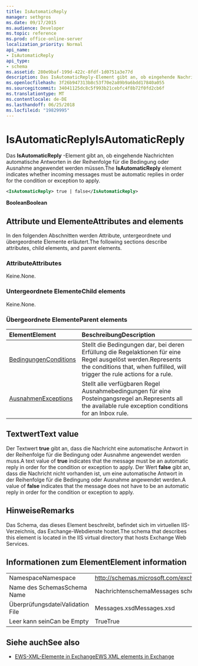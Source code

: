 ```yaml
---
title: IsAutomaticReply
manager: sethgros
ms.date: 09/17/2015
ms.audience: Developer
ms.topic: reference
ms.prod: office-online-server
localization_priority: Normal
api_name:
- IsAutomaticReply
api_type:
- schema
ms.assetid: 280e9baf-199d-422c-8fdf-1d0751a3e77d
description: Das IsAutomaticReply-Element gibt an, ob eingehende Nachrichten automatische Antworten in der Reihenfolge für die Bedingung oder Ausnahme angewendet werden müssen.
ms.openlocfilehash: 3f26b947313b8c53f70e2a89b9a6bdd17840a055
ms.sourcegitcommit: 34041125dc8c5f993b21cebfc4f8b72f0fd2cb6f
ms.translationtype: MT
ms.contentlocale: de-DE
ms.lasthandoff: 06/25/2018
ms.locfileid: "19829995"
---
```

# <a name="isautomaticreply"></a><span data-ttu-id="04c47-103">IsAutomaticReply</span><span class="sxs-lookup"><span data-stu-id="04c47-103">IsAutomaticReply</span></span>

<span data-ttu-id="04c47-104">Das **IsAutomaticReply** -Element gibt an, ob eingehende Nachrichten automatische Antworten in der Reihenfolge für die Bedingung oder Ausnahme angewendet werden müssen.</span><span class="sxs-lookup"><span data-stu-id="04c47-104">The **IsAutomaticReply** element indicates whether incoming messages must be automatic replies in order for the condition or exception to apply.</span></span> 
  
```XML
<IsAutomaticReply> true | false</IsAutomaticReply>
```

 <span data-ttu-id="04c47-105">**Boolean**</span><span class="sxs-lookup"><span data-stu-id="04c47-105">**Boolean**</span></span>
## <a name="attributes-and-elements"></a><span data-ttu-id="04c47-106">Attribute und Elemente</span><span class="sxs-lookup"><span data-stu-id="04c47-106">Attributes and elements</span></span>

<span data-ttu-id="04c47-107">In den folgenden Abschnitten werden Attribute, untergeordnete und übergeordnete Elemente erläutert.</span><span class="sxs-lookup"><span data-stu-id="04c47-107">The following sections describe attributes, child elements, and parent elements.</span></span>
  
### <a name="attributes"></a><span data-ttu-id="04c47-108">Attribute</span><span class="sxs-lookup"><span data-stu-id="04c47-108">Attributes</span></span>

<span data-ttu-id="04c47-109">Keine.</span><span class="sxs-lookup"><span data-stu-id="04c47-109">None.</span></span>
  
### <a name="child-elements"></a><span data-ttu-id="04c47-110">Untergeordnete Elemente</span><span class="sxs-lookup"><span data-stu-id="04c47-110">Child elements</span></span>

<span data-ttu-id="04c47-111">Keine.</span><span class="sxs-lookup"><span data-stu-id="04c47-111">None.</span></span>
  
### <a name="parent-elements"></a><span data-ttu-id="04c47-112">Übergeordnete Elemente</span><span class="sxs-lookup"><span data-stu-id="04c47-112">Parent elements</span></span>

|<span data-ttu-id="04c47-113">**Element**</span><span class="sxs-lookup"><span data-stu-id="04c47-113">**Element**</span></span>|<span data-ttu-id="04c47-114">**Beschreibung**</span><span class="sxs-lookup"><span data-stu-id="04c47-114">**Description**</span></span>|
|:-----|:-----|
|[<span data-ttu-id="04c47-115">Bedingungen</span><span class="sxs-lookup"><span data-stu-id="04c47-115">Conditions</span></span>](conditions.md) <br/> |<span data-ttu-id="04c47-116">Stellt die Bedingungen dar, bei deren Erfüllung die Regelaktionen für eine Regel ausgelöst werden.</span><span class="sxs-lookup"><span data-stu-id="04c47-116">Represents the conditions that, when fulfilled, will trigger the rule actions for a rule.</span></span>  <br/> |
|[<span data-ttu-id="04c47-117">Ausnahmen</span><span class="sxs-lookup"><span data-stu-id="04c47-117">Exceptions</span></span>](exceptions.md) <br/> |<span data-ttu-id="04c47-118">Stellt alle verfügbaren Regel Ausnahmebedingungen für eine Posteingangsregel an.</span><span class="sxs-lookup"><span data-stu-id="04c47-118">Represents all the available rule exception conditions for an Inbox rule.</span></span>  <br/> |
   
## <a name="text-value"></a><span data-ttu-id="04c47-119">Textwert</span><span class="sxs-lookup"><span data-stu-id="04c47-119">Text value</span></span>

<span data-ttu-id="04c47-120">Der Textwert **true** gibt an, dass die Nachricht eine automatische Antwort in der Reihenfolge für die Bedingung oder Ausnahme angewendet werden muss.</span><span class="sxs-lookup"><span data-stu-id="04c47-120">A text value of **true** indicates that the message must be an automatic reply in order for the condition or exception to apply.</span></span> <span data-ttu-id="04c47-121">Der Wert **false** gibt an, dass die Nachricht nicht vorhanden ist, um eine automatische Antwort in der Reihenfolge für die Bedingung oder Ausnahme angewendet werden.</span><span class="sxs-lookup"><span data-stu-id="04c47-121">A value of **false** indicates that the message does not have to be an automatic reply in order for the condition or exception to apply.</span></span> 
  
## <a name="remarks"></a><span data-ttu-id="04c47-122">Hinweise</span><span class="sxs-lookup"><span data-stu-id="04c47-122">Remarks</span></span>

<span data-ttu-id="04c47-123">Das Schema, das dieses Element beschreibt, befindet sich im virtuellen IIS-Verzeichnis, das Exchange-Webdienste hostet.</span><span class="sxs-lookup"><span data-stu-id="04c47-123">The schema that describes this element is located in the IIS virtual directory that hosts Exchange Web Services.</span></span>
  
## <a name="element-information"></a><span data-ttu-id="04c47-124">Informationen zum Element</span><span class="sxs-lookup"><span data-stu-id="04c47-124">Element information</span></span>

|||
|:-----|:-----|
|<span data-ttu-id="04c47-125">Namespace</span><span class="sxs-lookup"><span data-stu-id="04c47-125">Namespace</span></span>  <br/> |http://schemas.microsoft.com/exchange/services/2006/messages  <br/> |
|<span data-ttu-id="04c47-126">Name des Schemas</span><span class="sxs-lookup"><span data-stu-id="04c47-126">Schema Name</span></span>  <br/> |<span data-ttu-id="04c47-127">Nachrichtenschema</span><span class="sxs-lookup"><span data-stu-id="04c47-127">Messages schema</span></span>  <br/> |
|<span data-ttu-id="04c47-128">Überprüfungsdatei</span><span class="sxs-lookup"><span data-stu-id="04c47-128">Validation File</span></span>  <br/> |<span data-ttu-id="04c47-129">Messages.xsd</span><span class="sxs-lookup"><span data-stu-id="04c47-129">Messages.xsd</span></span>  <br/> |
|<span data-ttu-id="04c47-130">Leer kann sein</span><span class="sxs-lookup"><span data-stu-id="04c47-130">Can be Empty</span></span>  <br/> |<span data-ttu-id="04c47-131">True</span><span class="sxs-lookup"><span data-stu-id="04c47-131">True</span></span>  <br/> |
   
## <a name="see-also"></a><span data-ttu-id="04c47-132">Siehe auch</span><span class="sxs-lookup"><span data-stu-id="04c47-132">See also</span></span>



- [<span data-ttu-id="04c47-133">EWS-XML-Elemente in Exchange</span><span class="sxs-lookup"><span data-stu-id="04c47-133">EWS XML elements in Exchange</span></span>](ews-xml-elements-in-exchange.md)

